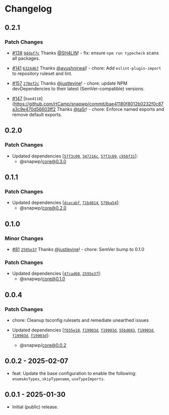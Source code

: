 # Changelog

## 0.2.1

### Patch Changes

-   [#138](https://github.com/rtCamp/snapwp/pull/138) [`9ddaf7c`](https://github.com/rtCamp/snapwp/commit/9ddaf7c89a243370afb06894e4ed9d5bde2d5e45) Thanks [@SH4LIN](https://github.com/SH4LIN)! - fix: ensure `npm run typecheck` scans all packages.

-   [#141](https://github.com/rtCamp/snapwp/pull/141) [`6324467`](https://github.com/rtCamp/snapwp/commit/6324467c240af53c5c5ffd689d39817a9c0e7a45) Thanks [@ayushnirwal](https://github.com/ayushnirwal)! - chore: Add `eslint-plugin-import` to repository ruleset and lint.

-   [#157](https://github.com/rtCamp/snapwp/pull/157) [`278ef2c`](https://github.com/rtCamp/snapwp/commit/278ef2cd96208b89689a4963e69713dcb6fa19eb) Thanks [@justlevine](https://github.com/justlevine)! - chore: update NPM devDependencies to their latest (SemVer-compatible) versions.

-   [#147](https://github.com/rtCamp/snapwp/pull/147) [`bae4118`](https://github.com/rtCamp/snapwp/commit/bae41180f8012b0232f0c87a3c9e470d56603ff2 Thanks [@ta5r](https://github.com/ta5r)! - chore: Enforce named exports and remove default exports.

## 0.2.0

### Patch Changes

-   Updated dependencies [[`57f3c09`](https://github.com/rtCamp/snapwp/commit/57f3c098ba238acb89c43ea52c588e09094ae7d5), [`347216c`](https://github.com/rtCamp/snapwp/commit/347216c21bb0af80c644fc9fe47bbf589eb80fc8), [`57f3c09`](https://github.com/rtCamp/snapwp/commit/57f3c098ba238acb89c43ea52c588e09094ae7d5), [`c956f31`](https://github.com/rtCamp/snapwp/commit/c956f31f3d70361f125db2373f57779df6963e45)]:
    -   @snapwp/core@0.3.0

## 0.1.1

### Patch Changes

-   Updated dependencies [[`dcecabf`](https://github.com/rtCamp/snapwp/commit/dcecabfa9df535727e988d2db59bb0a6aa5d2a73), [`71bd814`](https://github.com/rtCamp/snapwp/commit/71bd81452935736170e81dabe8fea48b6d2b8085), [`579ba54`](https://github.com/rtCamp/snapwp/commit/579ba54e72d78b8b5fae89c8ddcd6bbdc0487f91)]:
    -   @snapwp/core@0.2.0

## 0.1.0

### Minor Changes

-   [#81](https://github.com/rtCamp/snapwp/pull/81) [`2595e37`](https://github.com/rtCamp/snapwp/commit/2595e376efb9a24b9caa0be9146976ec1386ffc4) Thanks [@justlevine](https://github.com/justlevine)! - chore: SemVer bump to 0.1.0

### Patch Changes

-   Updated dependencies [[`47cad60`](https://github.com/rtCamp/snapwp/commit/47cad6075621da9946a29feba62fc33fe59fdaf6), [`2595e37`](https://github.com/rtCamp/snapwp/commit/2595e376efb9a24b9caa0be9146976ec1386ffc4)]:
    -   @snapwp/core@0.1.0

## 0.0.4

### Patch Changes

-   chore: Cleanup tsconfig rulesets and remediate unearthed issues

-   Updated dependencies [[`f655e18`](https://github.com/rtCamp/snapwp/commit/f655e18f08f0f1c2402f8a79eb618096346dead5), [`f19903d`](https://github.com/rtCamp/snapwp/commit/f19903d33b61a7fe15c16bbe949aebb5c26f1081), [`f19903d`](https://github.com/rtCamp/snapwp/commit/f19903d33b61a7fe15c16bbe949aebb5c26f1081), [`55bd683`](https://github.com/rtCamp/snapwp/commit/55bd683e11c556bb78140299554cf845ba34903c), [`f19903d`](https://github.com/rtCamp/snapwp/commit/f19903d33b61a7fe15c16bbe949aebb5c26f1081), [`f19903d`](https://github.com/rtCamp/snapwp/commit/f19903d33b61a7fe15c16bbe949aebb5c26f1081), [`f19903d`](https://github.com/rtCamp/snapwp/commit/f19903d33b61a7fe15c16bbe949aebb5c26f1081)]:
    -   @snapwp/core@0.0.2

## 0.0.2 - 2025-02-07

-   feat: Update the base configuration to enable the following: `enumsAsTypes`, `skipTypename`, `useTypeImports`.

## 0.0.1 - 2025-01-30

-   Initial (public) release.

